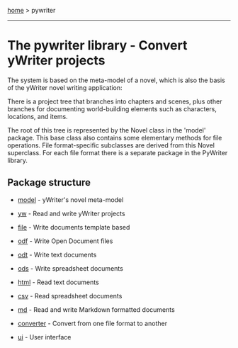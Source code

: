 [home](index) > pywriter

- - -

# The pywriter library - Convert yWriter projects

The system is based on the meta-model of a novel, which is also the basis of the yWriter novel writing 
application: 

There is a project tree that branches into chapters and scenes, plus other branches for documenting 
world-building elements such as characters, locations, and items. 

The root of this tree is represented by the Novel class in the 'model' package. This base class also 
contains some elementary methods for file operations. File format-specific subclasses are derived from 
this Novel superclass. For each file format there is a separate package in the PyWriter library.


## Package structure

- [model](model) - yWriter's novel meta-model

- [yw](yw) - Read and write yWriter projects

- [file](file) - Write documents template based

- [odf](odf) - Write Open Document files

- [odt](odt) - Write text documents

- [ods](ods) - Write spreadsheet documents

- [html](html) - Read text documents

- [csv](csv) - Read spreadsheet documents

- [md](md) - Read and write Markdown formatted documents

- [converter](converter) - Convert from one file format to another

- [ui](ui) - User interface





